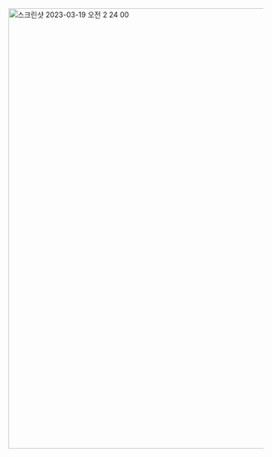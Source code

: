 <img width="871" alt="스크린샷 2023-03-19 오전 2 24 00" src="https://user-images.githubusercontent.com/44957712/226122984-7682a512-385d-42fd-ba94-eabaad91ba45.png">
